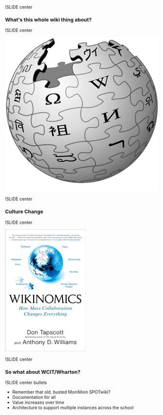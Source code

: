 !SLIDE center

### What's this whole wiki thing about? ###

!SLIDE center

![Wikipedia](wikipedia.png)

!SLIDE center

### Culture Change ###

!SLIDE center

![Wikinomics](wikinomics.jpg)

!SLIDE center

### So what about WCIT/Wharton? ###

!SLIDE center bullets

* Remember that old, busted MoinMoin SPOTwiki?
* Documentation for all
* Value increases over time
* Architecture to support multiple instances across the school
